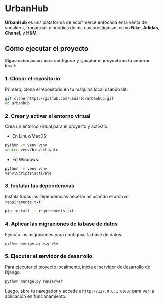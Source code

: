 # UrbanHub

**UrbanHub** es una plataforma de ecommerce enfocada en la venta de sneakers, fragancias y hoodies de marcas prestigiosas como **Nike**, **Adidas**, **Chanel**, y **H&M**.

## Cómo ejecutar el proyecto

Sigue estos pasos para configurar y ejecutar el proyecto en tu entorno local:

### 1. Clonar el repositorio

Primero, clona el repositorio en tu máquina local usando Git:

```bash
git clone https://github.com/usuario/urbanhub.git
cd urbanhub
```
### 2. Crear y activar el entorno virtual

Crea un entorno virtual para el proyecto y actívalo.

- En Linux/MacOS:

```bash
python -m venv venv
source venv/bin/activate
```
- En Windows:
```bash  
python -m venv venv
venv\Scripts\activate
```
### 3. Instalar las dependencias

Instala todas las dependencias necesarias usando el archivo `requirements.txt`:

```bash
pip install -r requirements.txt
```
### 4. Aplicar las migraciones de la base de datos

Ejecuta las migraciones para configurar la base de datos:

```bash
python manage.py migrate
```
### 5. Ejecutar el servidor de desarrollo

Para ejecutar el proyecto localmente, inicia el servidor de desarrollo de Django:

```bash
python manage.py runserver
```
Luego, abre tu navegador y accede a `http://127.0.0.1:8000/` para ver la aplicación en funcionamiento.
